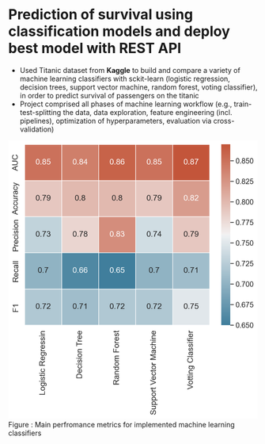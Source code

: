 # Prediction of survival using classification models and deploy best model with REST API

- Used Titanic dataset from **Kaggle** to build and compare a variety of machine learning classifiers with sckit-learn (logistic regression, decision trees, support vector machine, random forest, voting classifier), in order to predict survival of passengers on the titanic
- Project comprised all phases of machine learning workflow (e.g., train-test-splitting the data, data exploration, feature engineering (incl. pipelines), optimization of hyperparameters, evaluation via cross-validation)

![prediction_2021](./figures/overview_ml_pm.png)
Figure : Main perfromance metrics for implemented machine learning classifiers
